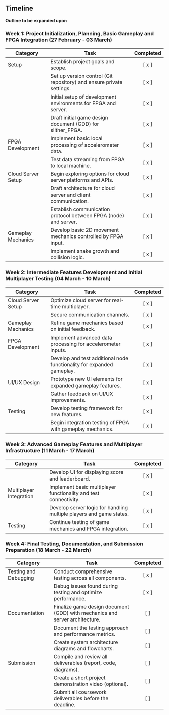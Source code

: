 ## Timeline
**Outline to be expanded upon**

### Week 1: Project Initialization, Planning, Basic Gameplay and FPGA Integration (27 February - 03 March)

| Category | Task | Completed | 
|----------|------|:--------:| 
| Setup | Establish project goals and scope. | [ x ] |
|  | Set up version control (Git repository) and ensure private settings. | [ x ] |
|  | Initial setup of development environments for FPGA and server. | [ x ] |
|  | Draft initial game design document (GDD) for slither_FPGA. | [ x ] |
| FPGA Development | Implement basic local processing of accelerometer data. | [ x ] |
|  | Test data streaming from FPGA to local machine. | [ x ] |
| Cloud Server Setup | Begin exploring options for cloud server platforms and APIs. | [ x ] |
|  | Draft architecture for cloud server and client communication. | [ x ] |
|  | Establish communication protocol between FPGA (node) and server. | [ x ] |
| Gameplay Mechanics | Develop basic 2D movement mechanics controlled by FPGA input. | [ x ] |
|  | Implement snake growth and collision logic. | [ x ] |

### Week 2: Intermediate Features Development and Initial Multiplayer Testing (04 March - 10 March)

| Category | Task | Completed |
|----------|------|:--------:|
| Cloud Server Setup | Optimize cloud server for real-time multiplayer. | [ x ] |
|  | Secure communication channels. | [ x ] |
| Gameplay Mechanics | Refine game mechanics based on initial feedback. | [ x ] |
| FPGA Development | Implement advanced data processing for accelerometer inputs. | [ x ] |
|  | Develop and test additional node functionality for expanded gameplay. | [ x ] |
| UI/UX Design | Prototype new UI elements for expanded gameplay features. | [ x ] |
|  | Gather feedback on UI/UX improvements. | [ x ] |
| Testing | Develop testing framework for new features. | [ x ] |
|  | Begin integration testing of FPGA with gameplay mechanics. | [ x ] |

### Week 3: Advanced Gameplay Features and Multiplayer Infrastructure (11 March - 17 March)

| Category | Task | Completed |
|----------|------|:--------:|
|  | Develop UI for displaying score and leaderboard. | [ x ] |
| Multiplayer Integration | Implement basic multiplayer functionality and test connectivity. | [ x ] |
|  | Develop server logic for handling multiple players and game states. | [ x ] |
| Testing | Continue testing of game mechanics and FPGA integration. | [ x ] |

### Week 4: Final Testing, Documentation, and Submission Preparation (18 March - 22 March)

| Category | Task | Completed |
|----------|------|:--------:|
| Testing and Debugging | Conduct comprehensive testing across all components. | [ x ] |
|  | Debug issues found during testing and optimize performance. | [ x ] |
| Documentation | Finalize game design document (GDD) with mechanics and server architecture. | [  ] |
|  | Document the testing approach and performance metrics. | [ ] |
|  | Create system architecture diagrams and flowcharts. | [ ] |
| Submission | Compile and review all deliverables (report, code, diagrams). | [ ] |
|  | Create a short project demonstration video (optional). | [ ] |
|  | Submit all coursework deliverables before the deadline. | [ ] |

